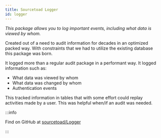 ```yaml
---
title: Sourcetoad Logger
id: logger
---
```


_This package allows you to log important events, including what data is viewed by whom._

Created out of a need to audit information for decades in an optimized packed way. With constraints that we had to utilize the existing database this package was born.

It logged more than a regular audit package in a performant way. It logged information such as:

* What data was viewed by whom
* What data was changed by whom
* Authentication events

This tracked information in tables that with some effort could replay activities made by a user. This was helpful when/if an audit was needed.

:::info

Find on GitHub at [sourcetoad/Logger](https://github.com/sourcetoad/Logger)

:::